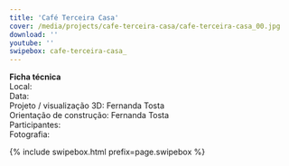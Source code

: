 ```yaml
---
title: 'Café Terceira Casa'
cover: /media/projects/cafe-terceira-casa/cafe-terceira-casa_00.jpg
download: ''
youtube: ''
swipebox: cafe-terceira-casa_
---
```

**Ficha técnica**  
Local:  
Data:  
Projeto / visualização 3D: Fernanda Tosta  
Orientação de construção: Fernanda Tosta  
Participantes:  
Fotografia:  

{% include swipebox.html prefix=page.swipebox %}
